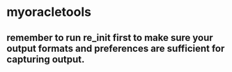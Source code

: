 # myoracletools
## remember to run re_init first to make sure your output formats and preferences are sufficient for capturing output.
